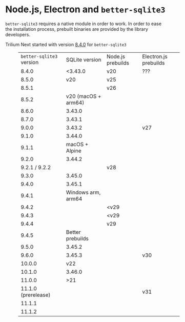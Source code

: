 # Node.js, Electron and `better-sqlite3`
`better-sqlite3` requires a native module in order to work. In order to ease the installation process, prebuilt binaries are provided by the library developers.

Trilium Next started with version [8.4.0](https://github.com/WiseLibs/better-sqlite3/releases/tag/v8.4.0) for `better-sqlite3`

<figure class="table" style="width:100%"><table class="ck-table-resized"><colgroup><col> <col> <col> <col></colgroup><tbody><tr><td><code>better-sqlite3</code> version</td><td>SQLite version</td><td>Node.js prebuilds</td><td>Electron.js prebuilds</td></tr><tr><td>8.4.0</td><td>&lt;3.43.0</td><td>v20</td><td>???</td></tr><tr><td>8.5.0</td><td>v20</td><td>v25</td></tr><tr><td>8.5.1</td><td>&nbsp;</td><td>v26</td></tr><tr><td>8.5.2</td><td>v20 (macOS + arm64)</td></tr><tr><td>8.6.0</td><td>3.43.0</td><td>&nbsp;</td></tr><tr><td>8.7.0</td><td>3.43.1</td><td>&nbsp;</td></tr><tr><td>9.0.0</td><td>3.43.2</td><td>&nbsp;</td><td>v27</td></tr><tr><td>9.1.0</td><td>3.44.0</td><td>&nbsp;</td></tr><tr><td>9.1.1</td><td>macOS + Alpine</td></tr><tr><td>9.2.0</td><td>3.44.2</td><td>&nbsp;</td></tr><tr><td>9.2.1 / 9.2.2</td><td>&nbsp;</td><td>v28</td></tr><tr><td>9.3.0</td><td>3.45.0</td><td>&nbsp;</td></tr><tr><td>9.4.0</td><td>3.45.1</td><td>&nbsp;</td></tr><tr><td>9.4.1</td><td>Windows arm, arm64</td></tr><tr><td>9.4.2</td><td>&nbsp;</td><td>&lt;v29</td></tr><tr><td>9.4.3</td><td>&nbsp;</td><td>&lt;v29</td></tr><tr><td>9.4.4</td><td>&nbsp;</td><td>v29</td></tr><tr><td>9.4.5</td><td>Better prebuilds</td></tr><tr><td>9.5.0</td><td>3.45.2</td><td>&nbsp;</td></tr><tr><td>9.6.0</td><td>3.45.3</td><td>&nbsp;</td><td>v30</td></tr><tr><td>10.0.0</td><td>v22</td></tr><tr><td>10.1.0</td><td>3.46.0</td><td>&nbsp;</td></tr><tr><td>11.0.0</td><td>&gt;21</td></tr><tr><td>11.1.0 (prerelease)</td><td>&nbsp;</td><td>&nbsp;</td><td>v31</td></tr><tr><td>11.1.1</td><td>&nbsp;</td><td>&nbsp;</td></tr><tr><td>11.1.2</td><td>&nbsp;</td><td>&nbsp;</td></tr></tbody></table></figure>